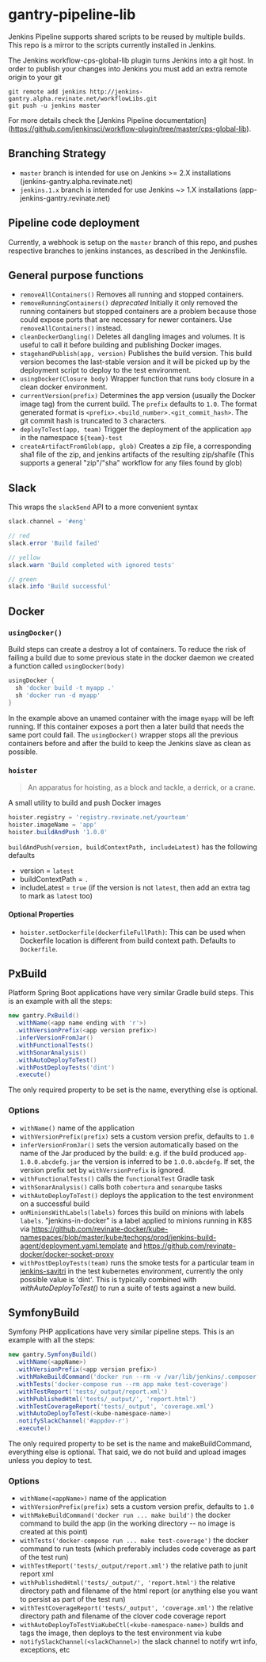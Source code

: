 # gantry-pipeline-lib

Jenkins Pipeline supports shared scripts to be reused by multiple builds.
This repo is a mirror to the scripts currently installed in Jenkins.

The Jenkins workflow-cps-global-lib plugin turns Jenkins into a git host.
In order to publish your changes into Jenkins you must add an extra remote
origin to your git

```
git remote add jenkins http://jenkins-gantry.alpha.revinate.net/workflowLibs.git
git push -u jenkins master
```

For more details check the [Jenkins Pipeline documentation]
(https://github.com/jenkinsci/workflow-plugin/tree/master/cps-global-lib).

## Branching Strategy
* `master` branch is intended for use on Jenkins >= 2.X installations (jenkins-gantry.alpha.revinate.net)
* `jenkins.1.x` branch is intended for use Jenkins ~> 1.X installations (app-jenkins-gantry.revinate.net)

## Pipeline code deployment
Currently, a webhook is setup on the `master` branch of this repo, and pushes respective branches to jenkins instances, as described in the Jenkinsfile.

## General purpose functions

* `removeAllContainers()` Removes all running and stopped containers.
* `removeRunningContainers()` *deprecated* Initially it only removed the
  running containers but stopped containers are a problem because those
  could expose ports that are necessary for newer containers. Use
  `removeAllContainers()` instead.
* `cleanDockerDangling()` Deletes all dangling images and volumes. It is
  useful to call it before building and publishing Docker images.
* `stagehandPublish(app, version)` Publishes the build version. This
  build version becomes the last-stable version and it will be picked up
  by the deployment script to deploy to the test environment.
* `usingDocker(Closure body)` Wrapper function that runs `body` closure
  in a clean docker environment.
* `currentVersion(prefix)` Determines the app version (usually the
  Docker image tag) from the current build. The `prefix` defaults to
  `1.0`. The format generated format is
  `<prefix>.<build_number>.<git_commit_hash>`. The git commit hash is
truncated to 3 characters.
* `deployToTest(app, team)` Trigger the deployment of the application
  `app` in the namespace `${team}-test`
* `createArtifactFromGlob(app, glob)` Creates a zip file, a corresponding
  sha1 file of the zip, and jenkins artifacts of the resulting zip/shafile
  (This supports a general "zip"/"sha" workflow for any files found by glob)

## Slack

This wraps the `slackSend` API to a more convenient syntax

```groovy
slack.channel = '#eng'

// red
slack.error 'Build failed'

// yellow
slack.warn 'Build completed with ignored tests'

// green
slack.info 'Build successful'

```

## Docker

### `usingDocker()`
Build steps can create a destroy a lot of containers. To reduce the risk
of failing a build due to some previous state in the docker daemon we
created a function called `usingDocker(body)`

```groovy
usingDocker {
  sh 'docker build -t myapp .'
  sh 'docker run -d myapp'
}

```

In the example above an unamed container with the image `myapp` will be
left running. If this container exposes a port then a later build that
needs the same port could fail. The `usingDocker()` wrapper stops all
the previous containers before and after the build to keep the Jenkins
slave as clean as possible.

### `hoister`
> An apparatus for hoisting, as a block and tackle, a derrick, or a crane.

A small utility to build and push Docker images

```groovy
hoister.registry = 'registry.revinate.net/yourteam'
hoister.imageName = 'app'
hoister.buildAndPush '1.0.0'
```

`buildAndPush(version, buildContextPath, includeLatest)` has the following defaults
* version = `latest`
* buildContextPath = `.`
* includeLatest = `true` (if the version is not `latest`, then add an
  extra tag to mark as `latest` too)

#### Optional Properties
* `hoister.setDockerfile(dockerfileFullPath)`: This can be used when Dockerfile location is different from build context path. Defaults to `Dockerfile`.

## PxBuild
Platform Spring Boot applications have very similar Gradle build steps. This
is an example with all the steps:

```groovy
new gantry.PxBuild()
  .withName(<app name ending with 'r'>)
  .withVersionPrefix(<app version prefix>)
  .inferVersionFromJar()
  .withFunctionalTests()
  .withSonarAnalysis()
  .withAutoDeployToTest()
  .withPostDeployTests('dint')
  .execute()
```

The only required property to be set is the name, everything else is optional.

### Options

* `withName()` name of the application
* `withVersionPrefix(prefix)` sets a custom version prefix, defaults to `1.0`
* `inferVersionFromJar()` sets the version automatically based on the name of
  the Jar produced by the build: e.g. if the build produced `app-1.0.0.abcdefg.jar`
  the version is inferred to be `1.0.0.abcdefg`. If set, the version prefix
  set by `withVersionPrefix` is ignored.
* `withFunctionalTests()` calls the `functionalTest` Gradle task
* `withSonarAnalysis()` calls both `cobertura` and `sonarqube` tasks
* `withAutoDeployToTest()` deploys the application to the test
  environment on a successful build
* `onMinionsWithLabels(labels)` forces this build on minions with labels `labels`.  "jenkins-in-docker" is a label applied to minions running in K8S via https://github.com/revinate-docker/kube-namespaces/blob/master/kube/techops/prod/jenkins-build-agent/deployment.yaml.template and  https://github.com/revinate-docker/docker-socket-proxy
* `withPostDeployTests(team)` runs the smoke tests for a particular team in [jenkins-savitri](http://jenkins-savitri.alpha.revinate.net/) in the test kubernetes environment, currently the only possible value is 'dint'. This is typically combined with _withAutoDeployToTest()_ to run a suite of tests against a new build. 

## SymfonyBuild
Symfony PHP applications have very similar pipeline steps. This
is an example with all the steps:

```groovy
new gantry.SymfonyBuild()
  .withName(<appName>)
  .withVersionPrefix(<app version prefix>)
  .withMakeBuildCommand('docker run --rm -v /var/lib/jenkins/.composer:/var/www/.composer -v `pwd`:/var/www/app registry.revinate.net/appdev/symfony-base:php7-builder make build')
  .withTests('docker-compose run --rm app make test-coverage')
  .withTestReport('tests/_output/report.xml')
  .withPublishedHtml('tests/_output/', 'report.html')
  .withTestCoverageReport('tests/_output', 'coverage.xml')
  .withAutoDeployToTest(<kube-namespace-name>)
  .notifySlackChannel('#appdev-r')
  .execute()
```

The only required property to be set is the name and makeBuildCommand, everything else is optional.
That said, we do not build and upload images unless you deploy to test.

### Options

* `withName(<appName>)` name of the application
* `withVersionPrefix(prefix)` sets a custom version prefix, defaults to `1.0`
* `withMakeBuildCommand('docker run ... make build')` the docker command to build the app (in the working directory -- no image is created at this point)
* `withTests('docker-compose run ... make test-coverage')` the docker command to run tests (which preferably includes code coverage as part of the test run)
* `withTestReport('tests/_output/report.xml')` the relative path to junit report xml
* `withPublishedHtml('tests/_output/', 'report.html')` the relative directory path and filename of the html report (or anything else you want to persist as part of the test run)
* `withTestCoverageReport('tests/_output', 'coverage.xml')` the relative directory path and filename of the clover code coverage report
* `withAutoDeployToTestViaKubeCtl(<kube-namespace-name>)` builds and tags the image, then deploys to the test environment via kube
* `notifySlackChannel(<slackChannel>)` the slack channel to notify wrt info, exceptions, etc
